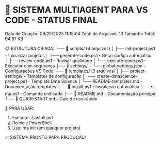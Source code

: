🤖 SISTEMA MULTIAGENT PARA VS CODE - STATUS FINAL
=================================================
Data de Criação: 09/25/2025 11:15:04
Total de Arquivos: 13
Tamanho Total: 94.97 KB

📋 ESTRUTURA CRIADA:
├── 📁 scripts/ (4 arquivos)
│   ├── init-project.ps1      - Inicializar projetos
│   ├── generate-code.ps1     - Gerar código automático  
│   ├── review-code.ps1       - Revisar qualidade
│   └── execute-code.ps1      - Executar com segurança
├── 📁 settings/
│   └── global-settings.json  - Configurações VS Code
├── 📁 templates/ (3 arquivos)
│   ├── project-settings/     - Templates de configuração
│   ├── create-datascience-project.ps1 - Template Data Science
│   └── README-templates.md   - Documentação templates
├── 🔧 install.ps1            - Instalação automática
├── ⚡ ma.ps1                 - Comando unificado
├── 📄 README.md              - Documentação principal
└── 📄 QUICK-START.md         - Guia de uso rápido

🚀 PARA USAR:
1. Execute: .\install.ps1
2. Reinicie PowerShell
3. Use: ma init (em qualquer projeto)

✅ SISTEMA PRONTO PARA PRODUÇÃO!
